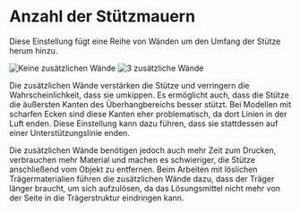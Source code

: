 Anzahl der Stützmauern
====
Diese Einstellung fügt eine Reihe von Wänden um den Umfang der Stütze herum hinzu.

![Keine zusätzlichen Wände](../images/support_wall_count_0.png)
![3 zusätzliche Wände](../images/support_wall_count_3.png)

Die zusätzlichen Wände verstärken die Stütze und verringern die Wahrscheinlichkeit, dass sie umkippen. Es ermöglicht auch, dass die Stütze die äußersten Kanten des Überhangbereichs besser stützt. Bei Modellen mit scharfen Ecken sind diese Kanten eher problematisch, da dort Linien in der Luft enden. Diese Einstellung kann dazu führen, dass sie stattdessen auf einer Unterstützungslinie enden.

Die zusätzlichen Wände benötigen jedoch auch mehr Zeit zum Drucken, verbrauchen mehr Material und machen es schwieriger, die Stütze anschließend vom Objekt zu entfernen. Beim Arbeiten mit löslichen Trägermaterialien führen die zusätzlichen Wände dazu, dass der Träger länger braucht, um sich aufzulösen, da das Lösungsmittel nicht mehr von der Seite in die Trägerstruktur eindringen kann.